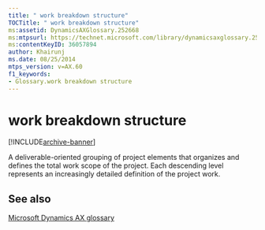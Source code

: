 ```yaml
---
title: " work breakdown structure"
TOCTitle: " work breakdown structure"
ms:assetid: DynamicsAXGlossary.252668
ms:mtpsurl: https://technet.microsoft.com/library/dynamicsaxglossary.252668(v=AX.60)
ms:contentKeyID: 36057894
author: Khairunj
ms.date: 08/25/2014
mtps_version: v=AX.60
f1_keywords:
- Glossary.work breakdown structure
---
```


# work breakdown structure


[!INCLUDE[archive-banner](includes/archive-banner.md)]

A deliverable-oriented grouping of project elements that organizes and defines the total work scope of the project. Each descending level represents an increasingly detailed definition of the project work.

## See also

[Microsoft Dynamics AX glossary](glossary/microsoft-dynamics-ax-glossary.md)

  


